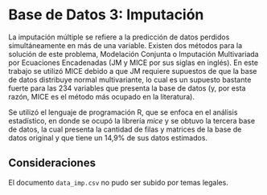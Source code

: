 # Base de Datos 3: Imputación

La imputación múltiple se refiere a la predicción de datos perdidos simultáneamente en más de una variable. Existen dos métodos para la solución de este problema, Modelación Conjunta o Imputación Multivariada por Ecuaciones Encadenadas (JM y MICE por sus siglas en inglés). En este trabajo se utilizó MICE debido a que JM requiere supuestos de que la base de datos distribuye normal multivariante, lo cual es un supuesto bastante fuerte para las 234 variables que presenta la base de datos (y, por esta razón, MICE es el método más ocupado en la literatura). 

Se utilizó el lenguaje de programación R, que se enfoca en el análisis estadístico, en donde se ocupó la librería *mice* y se obtuvo la tercera base de datos, la cual presenta la cantidad de filas y matrices de la base de datos original y que tiene un 14,9% de sus datos estimados.

## Consideraciones

El documento `data_imp.csv` no pudo ser subido por temas legales. 

